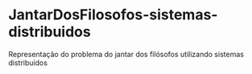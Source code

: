 # JantarDosFilosofos-sistemas-distribuidos
Representação do problema do jantar dos filósofos utilizando sistemas distribuídos
